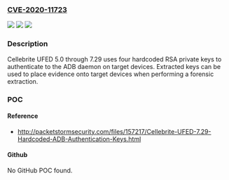 ### [CVE-2020-11723](https://cve.mitre.org/cgi-bin/cvename.cgi?name=CVE-2020-11723)
![](https://img.shields.io/static/v1?label=Product&message=n%2Fa&color=blue)
![](https://img.shields.io/static/v1?label=Version&message=n%2Fa&color=blue)
![](https://img.shields.io/static/v1?label=Vulnerability&message=n%2Fa&color=brighgreen)

### Description

Cellebrite UFED 5.0 through 7.29 uses four hardcoded RSA private keys to authenticate to the ADB daemon on target devices. Extracted keys can be used to place evidence onto target devices when performing a forensic extraction.

### POC

#### Reference
- http://packetstormsecurity.com/files/157217/Cellebrite-UFED-7.29-Hardcoded-ADB-Authentication-Keys.html

#### Github
No GitHub POC found.

